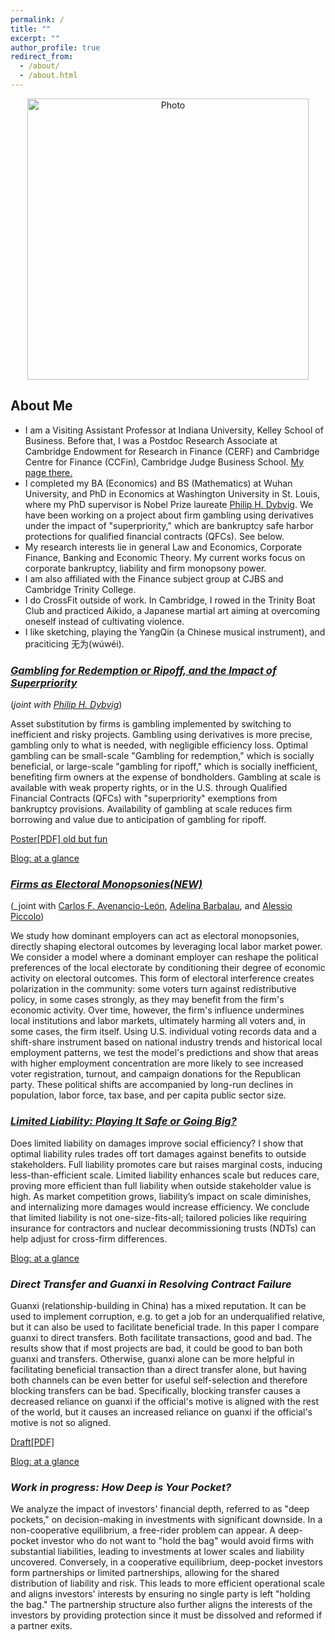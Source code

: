 ```yaml
---
permalink: /
title: ""
excerpt: ""
author_profile: true
redirect_from: 
  - /about/
  - /about.html
---
```


<p align="center">
  <img src="https://xinyuhou94.github.io/images/CyndiHOU.jpeg?raw=true" alt="Photo" style="width: 450px;"/> 
</p>

## About Me ##
* I am a Visiting Assistant Professor at Indiana University, Kelley School of Business. Before that, I was a Postdoc Research Associate at Cambridge Endowment for Research in Finance (CERF) and Cambridge Centre for Finance (CCFin), Cambridge Judge Business School. [My page there.](https://www.cerf.cam.ac.uk/people/cerf-postdocs/currentpostdocs/xinyu-hou)
* I completed my BA (Economics) and BS (Mathematics) at Wuhan University, and PhD in Economics at Washington University in St. Louis, where my PhD supervisor is Nobel Prize laureate [Philip H. Dybvig](https://dybfin.wustl.edu/). We have been working on a project about firm gambling using derivatives under the impact of "superpriority," which are bankruptcy safe harbor protections for qualified financial contracts (QFCs). See below.
* My research interests lie in general Law and Economics, Corporate Finance, Banking and Economic Theory. My current works focus on corporate bankruptcy, liability and firm monopsony power.
* I am also affiliated with the Finance subject group at CJBS and Cambridge Trinity College.
* I do CrossFit outside of work. In Cambridge, I rowed in the Trinity Boat Club and practiced Aikido, a Japanese martial art aiming at overcoming oneself instead of cultivating violence.
* I like sketching, playing the YangQin (a Chinese musical instrument), and praciticing 无为(wúwéi).

### _[Gambling for Redemption or Ripoff, and the Impact of Superpriority](https://ssrn.com/abstract=4444093)_ 
(_joint with [Philip H. Dybvig](https://dybfin.wustl.edu/)_)

Asset substitution by firms is gambling implemented by switching to inefficient and risky projects. Gambling using derivatives is more precise, gambling only to what is needed, with negligible efficiency loss. Optimal gambling can be small-scale "Gambling for redemption," which is socially beneficial, or large-scale "gambling for ripoff," which is socially inefficient, benefiting firm owners at the expense of bondholders. Gambling at scale is available with weak property rights, or in the U.S. through Qualified Financial Contracts (QFCs) with "superpriority" exemptions from bankruptcy provisions. Availability of gambling at scale reduces firm borrowing and value due to anticipation of gambling for ripoff.


[Poster[PDF] old but fun](http://xinyuhou94.github.io/files/GRRsp_poster.pdf)
<!-- <embed src="http://xinyuhou94.github.io/files/GRRsp_poster.pdf" width="650" height="1800" type='application/pdf'> -->


[Blog: at a glance](https://www.jbs.cam.ac.uk/2022/gambling-for-redemption-or-ripoff/)

### _[Firms as Electoral Monopsonies(NEW)](https://papers.ssrn.com/sol3/papers.cfm?abstract_id=5315647)_
(_joint with [Carlos F. Avenancio-León](https://www.avenancioleon.com/), [Adelina Barbalau](https://adelinabarbalau.com/), and [Alessio Piccolo](https://sites.google.com/site/alessipiccolo/home))

We study how dominant employers can act as electoral monopsonies, directly shaping electoral outcomes by leveraging local labor market power. We consider a model where a dominant employer can reshape the political preferences of the local electorate by conditioning their degree of economic activity on electoral outcomes.  This form of electoral interference creates polarization in the community: some voters turn against redistributive policy, in some cases strongly, as they may benefit from the firm's economic activity. Over time, however, the firm's influence undermines local institutions and labor markets, ultimately harming all voters and, in some cases, the firm itself. Using U.S. individual voting records data and a shift-share instrument based on national industry trends and historical local employment patterns, we test the model's predictions and show that areas with higher employment concentration are more likely to see increased voter registration, turnout, and campaign donations for the Republican party. These political shifts are accompanied by long-run declines in population, labor force, tax base, and per capita public sector size.



###  _[Limited Liability: Playing It Safe or Going Big?](https://ssrn.com/abstract=4445718)_

Does limited liability on damages improve social efficiency? I show that optimal liability rules trades off tort damages against benefits to outside stakeholders. Full liability promotes care but raises marginal costs, inducing less-than-efficient scale. Limited liability enhances scale but reduces care, proving more efficient than full liability when outside stakeholder value is high. As market competition grows, liability’s impact on scale diminishes, and internalizing more damages would increase efficiency. We conclude that limited liability is not one-size-fits-all; tailored policies like requiring insurance for contractors and nuclear decommissioning trusts (NDTs) can help adjust for cross-firm differences.

[Blog: at a glance](https://www.jbs.cam.ac.uk/2023/limited-shareholder-liability-on-corporate-tort-rethink/)


### _Direct Transfer and Guanxi in Resolving Contract Failure_

Guanxi (relationship-building in China) has a mixed reputation. It can be used to implement corruption, e.g. to get a job for an underqualified relative, but it can also be used to facilitate beneficial trade. In this paper I compare guanxi to direct transfers. Both facilitate transactions, good and bad. The results show that if most projects are bad, it could be good to ban both guanxi and transfers. Otherwise, guanxi alone can be more helpful in facilitating beneficial transaction than a direct transfer alone, but having both channels can be even better for useful self-selection and therefore blocking transfers can be bad. Specifically, blocking transfer causes a decreased reliance on guanxi if the official's motive is aligned with the rest of the world, but it causes an increased reliance on guanxi if the official's motive is not so aligned.

[Draft[PDF]](http://xinyuhou94.github.io/files/GuanxiTransfer_20201006.pdf)
<!-- <embed src="http://xinyuhou94.github.io/files/GuanxiTransfer_20201006.pdf" width="650" height="1800" type='application/pdf'> -->

[Blog: at a glance](https://www.jbs.cam.ac.uk/2024/unveiling-guanxi-resolving-contract-failure/)


###  _Work in progress: How Deep is Your Pocket?_

We analyze the impact of investors' financial depth, referred to as "deep pockets," on decision-making in investments with significant downside.  In a non-cooperative equilibrium, a free-rider problem can appear.  A deep-pocket investor who do not want to "hold the bag" would avoid firms with substantial liabilities, leading to investments at lower scales and liability uncovered. Conversely, in a cooperative equilibrium, deep-pocket investors form partnerships or limited partnerships, allowing for the shared distribution of liability and risk. This leads to more efficient operational scale and aligns investors' interests by ensuring no single party is left "holding the bag." The partnership structure also further aligns the interests of the investors by providing protection since it must be dissolved and reformed if a partner exits.
